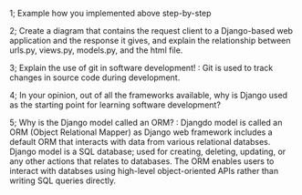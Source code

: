 1; Example how you implemented above step-by-step

2; Create a diagram that contains the request client to a Django-based web application and the response it gives, and explain the relationship between urls.py, views.py, models.py, and the html file.

3; Explain the use of git in software development! : Git is used to track changes in source code during development. 

4; In your opinion, out of all the frameworks available, why is Django used as the starting point for learning software development?

5; Why is the Django model called an ORM? : Djangdo model is called an ORM (Object Relational Mapper) as Django web framework includes a default ORM that interacts with data from various relational databses. Django model is a SQL database; used for creating, deleting, updating, or any other actions that relates to databases. The ORM enables users to interact with databses using high-level object-oriented APIs rather than writing SQL queries directly. 
